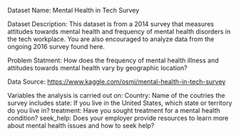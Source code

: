 Dataset Name:
Mental Health in Tech Survey

Dataset Description:
This dataset is from a 2014 survey that measures attitudes towards mental health and frequency of mental health disorders in the tech workplace. You are also encouraged to analyze data from the ongoing 2016 survey found here.

Problem Statment:
How does the frequency of mental health illness and attitudes towards mental health vary by geographic location?

Data Source:
https://www.kaggle.com/osmi/mental-health-in-tech-survey

Variables the analysis is carried out on:
Country: Name of the coutries the survey includes
state: If you live in the United States, which state or territory do you live in?
treatment: Have you sought treatment for a mental health condition?
seek_help: Does your employer provide resources to learn more about mental health issues and how to seek help?
